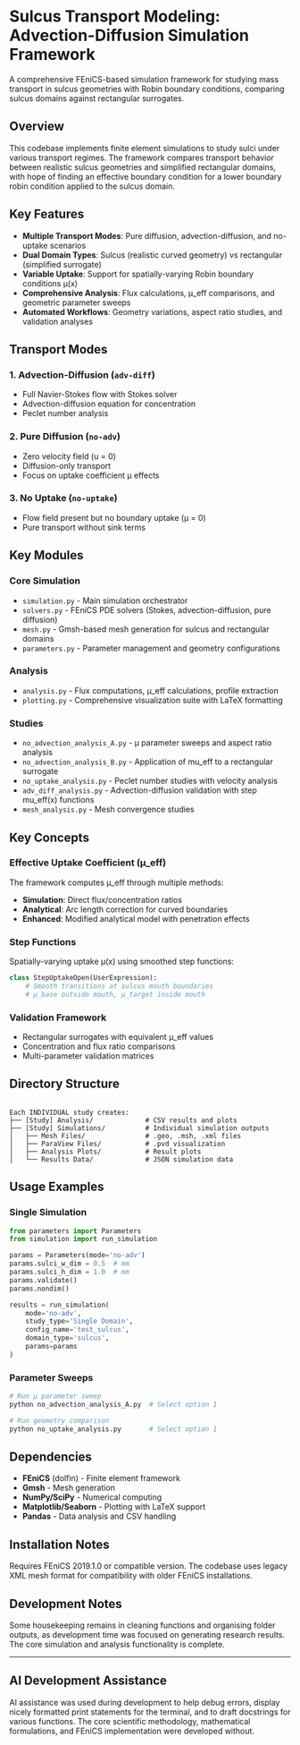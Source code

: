 # Sulcus Transport Modeling: Advection-Diffusion Simulation Framework

A comprehensive FEniCS-based simulation framework for studying mass transport in sulcus geometries with Robin boundary conditions, comparing sulcus domains against rectangular surrogates.

## Overview

This codebase implements finite element simulations to study sulci under various transport regimes. The framework compares transport behavior between realistic sulcus geometries and simplified rectangular domains, with hope of finding an effective boundary condition for a lower boundary robin condition applied to the sulcus domain.

## Key Features

- **Multiple Transport Modes**: Pure diffusion, advection-diffusion, and no-uptake scenarios
- **Dual Domain Types**: Sulcus (realistic curved geometry) vs rectangular (simplified surrogate)
- **Variable Uptake**: Support for spatially-varying Robin boundary conditions μ(x)
- **Comprehensive Analysis**: Flux calculations, μ_eff comparisons, and geometric parameter sweeps
- **Automated Workflows**: Geometry variations, aspect ratio studies, and validation analyses

## Transport Modes

### 1. Advection-Diffusion (`adv-diff`)

- Full Navier-Stokes flow with Stokes solver
- Advection-diffusion equation for concentration
- Peclet number analysis

### 2. Pure Diffusion (`no-adv`)

- Zero velocity field (u = 0)
- Diffusion-only transport
- Focus on uptake coefficient μ effects

### 3. No Uptake (`no-uptake`)

- Flow field present but no boundary uptake (μ = 0)
- Pure transport without sink terms

## Key Modules

### Core Simulation

- `simulation.py` - Main simulation orchestrator
- `solvers.py` - FEniCS PDE solvers (Stokes, advection-diffusion, pure diffusion)
- `mesh.py` - Gmsh-based mesh generation for sulcus and rectangular domains
- `parameters.py` - Parameter management and geometry configurations

### Analysis

- `analysis.py` - Flux computations, μ_eff calculations, profile extraction
- `plotting.py` - Comprehensive visualization suite with LaTeX formatting

### Studies

- `no_advection_analysis_A.py` - μ parameter sweeps and aspect ratio analysis
- `no_advection_analysis_B.py` - Application of mu_eff to a rectangular surrogate
- `no_uptake_analysis.py` - Peclet number studies with velocity analysis
- `adv_diff_analysis.py` - Advection-diffusion validation with step mu_eff(x) functions
- `mesh_analysis.py` - Mesh convergence studies

## Key Concepts

### Effective Uptake Coefficient (μ_eff)

The framework computes μ_eff through multiple methods:

- **Simulation**: Direct flux/concentration ratios
- **Analytical**: Arc length correction for curved boundaries
- **Enhanced**: Modified analytical model with penetration effects

### Step Functions

Spatially-varying uptake μ(x) using smoothed step functions:

```python
class StepUptakeOpen(UserExpression):
    # Smooth transitions at sulcus mouth boundaries
    # μ_base outside mouth, μ_target inside mouth
```

### Validation Framework

- Rectangular surrogates with equivalent μ_eff values
- Concentration and flux ratio comparisons
- Multi-parameter validation matrices

## Directory Structure

```

Each INDIVIDUAL study creates:
├── [Study] Analysis/             # CSV results and plots
├── [Study] Simulations/          # Individual simulation outputs
│   ├── Mesh Files/               # .geo, .msh, .xml files
│   ├── ParaView Files/           # .pvd visualization
│   ├── Analysis Plots/           # Result plots
│   └── Results Data/             # JSON simulation data
```

## Usage Examples

### Single Simulation

```python
from parameters import Parameters
from simulation import run_simulation

params = Parameters(mode='no-adv')
params.sulci_w_dim = 0.5  # mm
params.sulci_h_dim = 1.0  # mm
params.validate()
params.nondim()

results = run_simulation(
    mode='no-adv',
    study_type='Single Domain',
    config_name='test_sulcus',
    domain_type='sulcus',
    params=params
)
```

### Parameter Sweeps

```python
# Run μ parameter sweep
python no_advection_analysis_A.py  # Select option 1

# Run geometry comparison
python no_uptake_analysis.py       # Select option 1
```

## Dependencies

- **FEniCS** (dolfin) - Finite element framework
- **Gmsh** - Mesh generation
- **NumPy/SciPy** - Numerical computing
- **Matplotlib/Seaborn** - Plotting with LaTeX support
- **Pandas** - Data analysis and CSV handling

## Installation Notes

Requires FEniCS 2019.1.0 or compatible version. The codebase uses legacy XML mesh format for compatibility with older FEniCS installations.

## Development Notes

Some housekeeping remains in cleaning functions and organising folder outputs, as development time was focused on generating research results. The core simulation and analysis functionality is complete.

---

## AI Development Assistance

AI assistance was used during development to help debug errors, display nicely formatted print statements for the terminal, and to draft docstrings for various functions. The core scientific methodology, mathematical formulations, and FEniCS implementation were developed without.
